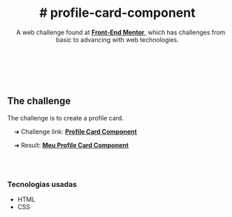 <header>
  <h1># profile-card-component</h1>
  <p>
    &nbsp;&nbsp;&nbsp;&nbsp;A web challenge found at <a href="https://www.frontendmentor.io/challenges"><strong>Front-End Mentor</strong></a>, which has challenges from basic to advancing with web technologies.
  </P>
</header>
<br>
<br>
<main>
  <h2>
    The challenge
  </h2>
  <p>
    The challenge is to create a profile card.<br>   
</>
  <p>                                          
    &nbsp;&nbsp;&nbsp;&nbsp;➜ Challenge link: <a href="https://www.frontendmentor.io/challenges/profile-card-component-cfArpWshJ"><strong>Profile Card Component</strong></a>
  </p>
  <p>
    &nbsp;&nbsp;&nbsp;&nbsp;➜ Result: <a href="https://stl-felipegomes.github.io/profile-card-component/"><strong>Meu Profile Card Component</strong></a>
  </p>
</main>
<br>
<br>
<footer>
    <h3>Tecnologias usadas</h3>
  <p>
    <ul>
      <li>HTML</li>
      <li>CSS</li>
    </ul>
  </p>
<footer>
